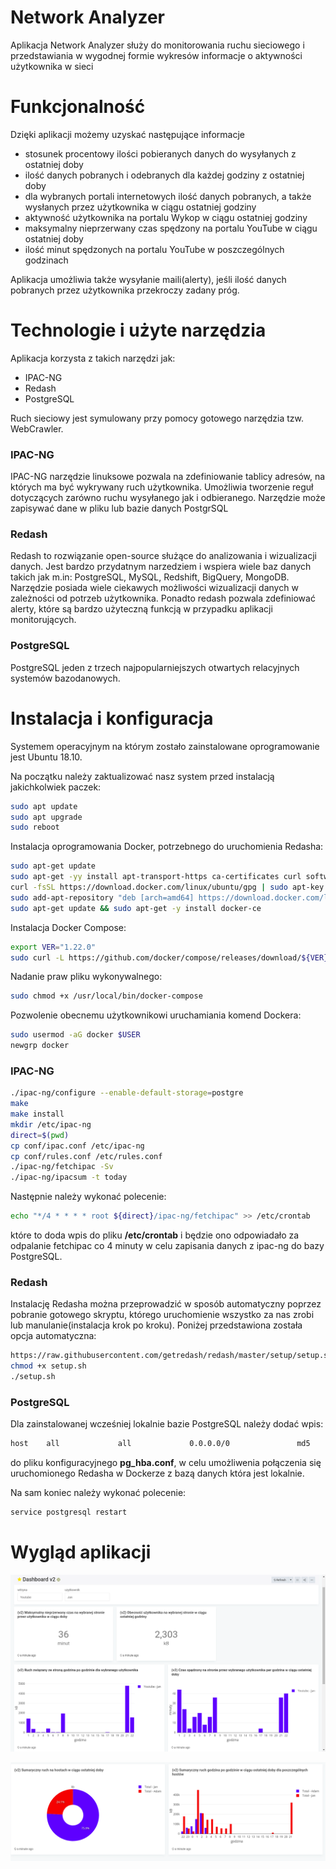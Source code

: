 # Network Analyzer

Aplikacja Network Analyzer służy do monitorowania ruchu sieciowego i przedstawiania w wygodnej formie wykresów 
informacje o aktywności użytkownika w sieci

# Funkcjonalność

Dzięki aplikacji możemy uzyskać następujące informacje
- stosunek procentowy ilości pobieranych danych do wysyłanych z ostatniej doby
- ilość danych pobranych i odebranych dla każdej godziny z ostatniej doby
- dla wybranych portali internetowych ilość danych pobranych, a także wysłanych przez użytkownika w ciągu ostatniej godziny
- aktywność użytkownika na portalu Wykop w ciągu ostatniej godziny
- maksymalny nieprzerwany czas spędzony na portalu YouTube w ciągu ostatniej doby
- ilość minut spędzonych na portalu YouTube w poszczególnych godzinach

Aplikacja umożliwia także wysyłanie maili(alerty), jeśli ilość danych pobranych przez użytkownika przekroczy zadany próg.
# Technologie i użyte narzędzia

Aplikacja korzysta z takich narzędzi jak:
* IPAC-NG
* Redash
* PostgreSQL


Ruch sieciowy jest symulowany przy pomocy gotowego narzędzia tzw. WebCrawler.

### IPAC-NG
IPAC-NG narzędzie linuksowe pozwala na zdefiniowanie tablicy adresów, na których ma być wykrywany ruch użytkownika.
Umożliwia tworzenie reguł dotyczących zarówno ruchu wysyłanego jak i odbieranego. Narzędzie może zapisywać dane 
w pliku lub bazie danych PostgrSQL 


### Redash
Redash to rozwiązanie open-source służące do analizowania i wizualizacji danych. Jest bardzo przydatnym narzedziem i wspiera
wiele baz danych takich jak m.in: PostgreSQL, MySQL, Redshift, BigQuery, MongoDB. Narzędzie posiada wiele ciekawych możliwości
wizualizacji danych w zależności od potrzeb użytkownika. Ponadto redash pozwala zdefiniować alerty, które są bardzo 
użyteczną funkcją w przypadku aplikacji monitorujących.

### PostgreSQL
PostgreSQL jeden z trzech najpopularniejszych otwartych relacyjnych systemów bazodanowych.

# Instalacja i konfiguracja
Systemem operacyjnym na którym zostało zainstalowane oprogramowanie jest Ubuntu 18.10. 

Na początku należy zaktualizować nasz system przed instalacją jakichkolwiek paczek:
```bash
sudo apt update
sudo apt upgrade
sudo reboot
```

Instalacja oprogramowania Docker, potrzebnego do uruchomienia Redasha:
```bash
sudo apt-get update 
sudo apt-get -yy install apt-transport-https ca-certificates curl software-properties-common wget pwgen
curl -fsSL https://download.docker.com/linux/ubuntu/gpg | sudo apt-key add -
sudo add-apt-repository "deb [arch=amd64] https://download.docker.com/linux/ubuntu $(lsb_release -cs) stable"
sudo apt-get update && sudo apt-get -y install docker-ce
```

Instalacja Docker Compose:
```bash
export VER="1.22.0"
sudo curl -L https://github.com/docker/compose/releases/download/${VER}/docker-compose-$(uname -s)-$(uname -m) -o /usr/local/bin/docker-compose
```

Nadanie praw pliku wykonywalnego:
```bash
sudo chmod +x /usr/local/bin/docker-compose
```

Pozwolenie obecnemu użytkownikowi uruchamiania komend Dockera:
```bash
sudo usermod -aG docker $USER
newgrp docker
```

### IPAC-NG
```bash
./ipac-ng/configure --enable-default-storage=postgre
make
make install
mkdir /etc/ipac-ng
direct=$(pwd)
cp conf/ipac.conf /etc/ipac-ng
cp conf/rules.conf /etc/rules.conf
./ipac-ng/fetchipac -Sv
./ipac-ng/ipacsum -t today
```

Następnie należy wykonać polecenie:
```bash
echo "*/4 * * * * root ${direct}/ipac-ng/fetchipac" >> /etc/crontab
```
które to doda wpis do pliku **/etc/crontab** i będzie ono odpowiadało za odpalanie fetchipac co 4 minuty w celu zapisania danych z ipac-ng do bazy PostgreSQL.

### Redash
Instalację Redasha można przeprowadzić w sposób automatyczny poprzez pobranie gotowego skryptu, którego uruchomienie wszystko za nas zrobi lub manulanie(instalacja krok po kroku).
Poniżej przedstawiona została opcja automatyczna:
```bash
https://raw.githubusercontent.com/getredash/redash/master/setup/setup.sh
chmod +x setup.sh
./setup.sh
```

### PostgreSQL
Dla zainstalowanej wcześniej lokalnie bazie PostgreSQL należy dodać wpis:
```bash
host    all             all             0.0.0.0/0               md5
```
do pliku konfiguracyjnego **pg_hba.conf**, w celu umożliwenia połączenia się uruchomionego Redasha w Dockerze z bazą danych która jest lokalnie.

Na sam koniec należy wykonać polecenie:
```bash
service postgresql restart
```

# Wygląd aplikacji

![wygladAplikacji1.png](https://github.com/Besanouno/odis/blob/master/wygladAplikacji1.png)

![wygladAplikacji2.png](https://github.com/Besanouno/odis/blob/master/wygladAplikacji2.png)


